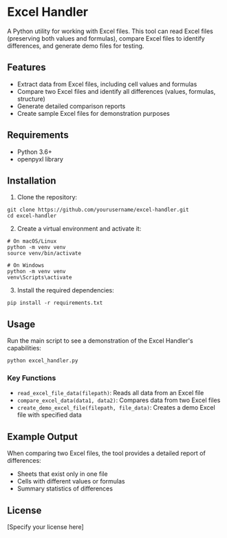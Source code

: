 # Excel Handler

A Python utility for working with Excel files. This tool can read Excel files (preserving both values and formulas), compare Excel files to identify differences, and generate demo files for testing.

## Features

- Extract data from Excel files, including cell values and formulas
- Compare two Excel files and identify all differences (values, formulas, structure)
- Generate detailed comparison reports
- Create sample Excel files for demonstration purposes

## Requirements

- Python 3.6+
- openpyxl library

## Installation

1. Clone the repository:
```
git clone https://github.com/yourusername/excel-handler.git
cd excel-handler
```

2. Create a virtual environment and activate it:
```
# On macOS/Linux
python -m venv venv
source venv/bin/activate

# On Windows
python -m venv venv
venv\Scripts\activate
```

3. Install the required dependencies:
```
pip install -r requirements.txt
```

## Usage

Run the main script to see a demonstration of the Excel Handler's capabilities:

```
python excel_handler.py
```

### Key Functions

- `read_excel_file_data(filepath)`: Reads all data from an Excel file
- `compare_excel_data(data1, data2)`: Compares data from two Excel files
- `create_demo_excel_file(filepath, file_data)`: Creates a demo Excel file with specified data

## Example Output

When comparing two Excel files, the tool provides a detailed report of differences:
- Sheets that exist only in one file
- Cells with different values or formulas
- Summary statistics of differences

## License

[Specify your license here] 